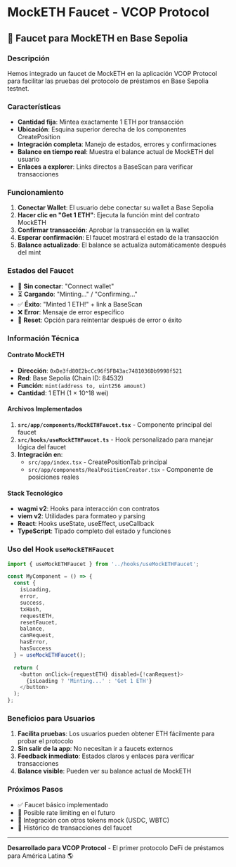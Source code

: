 # MockETH Faucet - VCOP Protocol

## 🚰 Faucet para MockETH en Base Sepolia

### Descripción
Hemos integrado un faucet de MockETH en la aplicación VCOP Protocol para facilitar las pruebas del protocolo de préstamos en Base Sepolia testnet.

### Características
- **Cantidad fija**: Mintea exactamente 1 ETH por transacción
- **Ubicación**: Esquina superior derecha de los componentes CreatePosition
- **Integración completa**: Manejo de estados, errores y confirmaciones
- **Balance en tiempo real**: Muestra el balance actual de MockETH del usuario
- **Enlaces a explorer**: Links directos a BaseScan para verificar transacciones

### Funcionamiento
1. **Conectar Wallet**: El usuario debe conectar su wallet a Base Sepolia
2. **Hacer clic en "Get 1 ETH"**: Ejecuta la función mint del contrato MockETH
3. **Confirmar transacción**: Aprobar la transacción en la wallet
4. **Esperar confirmación**: El faucet mostrará el estado de la transacción
5. **Balance actualizado**: El balance se actualiza automáticamente después del mint

### Estados del Faucet
- 🔌 **Sin conectar**: "Connect wallet"
- ⏳ **Cargando**: "Minting..." / "Confirming..."
- ✅ **Éxito**: "Minted 1 ETH!" + link a BaseScan
- ❌ **Error**: Mensaje de error específico
- 🔄 **Reset**: Opción para reintentar después de error o éxito

### Información Técnica

#### Contrato MockETH
- **Dirección**: `0xDe3fd80E2bcCc96f5FB43ac7481036Db9998f521`
- **Red**: Base Sepolia (Chain ID: 84532)
- **Función**: `mint(address to, uint256 amount)`
- **Cantidad**: 1 ETH (1 × 10^18 wei)

#### Archivos Implementados
1. **`src/app/components/MockETHFaucet.tsx`** - Componente principal del faucet
2. **`src/hooks/useMockETHFaucet.ts`** - Hook personalizado para manejar lógica del faucet
3. **Integración en**:
   - `src/app/index.tsx` - CreatePositionTab principal
   - `src/app/components/RealPositionCreator.tsx` - Componente de posiciones reales

#### Stack Tecnológico
- **wagmi v2**: Hooks para interacción con contratos
- **viem v2**: Utilidades para formateo y parsing
- **React**: Hooks useState, useEffect, useCallback
- **TypeScript**: Tipado completo del estado y funciones

### Uso del Hook `useMockETHFaucet`

```typescript
import { useMockETHFaucet } from '../hooks/useMockETHFaucet';

const MyComponent = () => {
  const {
    isLoading,
    error,
    success,
    txHash,
    requestETH,
    resetFaucet,
    balance,
    canRequest,
    hasError,
    hasSuccess
  } = useMockETHFaucet();

  return (
    <button onClick={requestETH} disabled={!canRequest}>
      {isLoading ? 'Minting...' : 'Get 1 ETH'}
    </button>
  );
};
```

### Beneficios para Usuarios
1. **Facilita pruebas**: Los usuarios pueden obtener ETH fácilmente para probar el protocolo
2. **Sin salir de la app**: No necesitan ir a faucets externos
3. **Feedback inmediato**: Estados claros y enlaces para verificar transacciones
4. **Balance visible**: Pueden ver su balance actual de MockETH

### Próximos Pasos
- ✅ Faucet básico implementado
- 🔄 Posible rate limiting en el futuro
- 🔄 Integración con otros tokens mock (USDC, WBTC)
- 🔄 Histórico de transacciones del faucet

---

**Desarrollado para VCOP Protocol** - El primer protocolo DeFi de préstamos para América Latina 🌎 